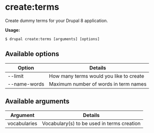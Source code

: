 # create:terms
Create dummy terms for your Drupal 8 application.

**Usage:**
```
$ drupal create:terms [arguments] [options] 
```

## Available options
Option | Details
-------|-------------
--limit | How many terms would you like to create
--name-words | Maximum number of words in term names

## Available arguments
Argument | Details
---------|-------------
vocabularies | Vocabulary(s) to be used in terms creation
